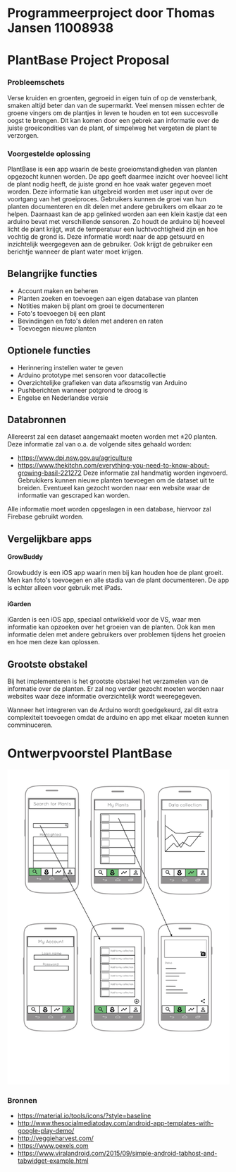 # Programmeerproject door Thomas Jansen 11008938

# PlantBase Project Proposal

### Probleemschets
Verse kruiden en groenten, gegroeid in eigen tuin of op de vensterbank, smaken altijd beter dan van de supermarkt. Veel mensen missen echter de groene vingers om de plantjes in leven te houden en tot een succesvolle oogst te brengen. Dit kan komen door een gebrek aan informatie over de juiste groeicondities van de plant, of simpelweg het vergeten de plant te verzorgen.

### Voorgestelde oplossing
PlantBase is een app waarin de beste groeiomstandigheden van planten opgezocht kunnen worden. De app geeft daarmee inzicht over hoeveel licht de plant nodig heeft, de juiste grond en hoe vaak water gegeven moet worden. Deze informatie kan uitgebreid worden met user input over de voortgang van het groeiproces. Gebruikers kunnen de groei van hun planten documenteren en dit delen met andere gebruikers om elkaar zo te helpen. 
Daarnaast kan de app gelinked worden aan een klein kastje dat een arduino bevat met verschillende sensoren. Zo houdt de arduino bij hoeveel licht de plant krijgt, wat de temperatuur een luchtvochtigheid zijn en hoe vochtig de grond is. Deze informatie wordt naar de app getsuurd en inzichtelijk weergegeven aan de gebruiker. Ook krijgt de gebruiker een berichtje wanneer de plant water moet krijgen.

## Belangrijke functies
- Account maken en beheren 
- Planten zoeken en toevoegen aan eigen database van planten
- Notities maken bij plant om groei te documenteren
- Foto's toevoegen bij een plant
- Bevindingen en foto's delen met anderen en raten
- Toevoegen nieuwe planten

## Optionele functies
- Herinnering instellen water te geven
- Arduino prototype met sensoren voor datacollectie
- Overzichtelijke grafieken van data afkosmstig van Arduino
- Pushberichten wanneer potgrond te droog is
- Engelse en Nederlandse versie

## Databronnen
Allereerst zal een dataset aangemaakt moeten worden met ±20 planten. Deze informatie zal van o.a. de volgende sites gehaald worden:
- https://www.dpi.nsw.gov.au/agriculture
- https://www.thekitchn.com/everything-you-need-to-know-about-growing-basil-221272
Deze informatie zal handmatig worden ingevoerd. Gebrukikers kunnen nieuwe planten toevoegen om de dataset uit te breiden.
Eventueel kan gezocht worden naar een website waar de informatie van gescraped kan worden.

Alle informatie moet worden opgeslagen in een database, hiervoor zal Firebase gebruikt worden.

## Vergelijkbare apps
#### GrowBuddy
Growbuddy is een iOS app waarin men bij kan houden hoe de plant groeit. Men kan foto's toevoegen en alle stadia van de plant documenteren. De app is echter alleen voor gebruik met iPads.

#### iGarden
iGarden is een iOS app, speciaal ontwikkeld voor de VS, waar men informatie kan opzoeken over het groeien van de planten. Ook kan men informatie delen met andere gebruikers over problemen tijdens het groeien en hoe men deze kan oplossen. 

## Grootste obstakel
Bij het implementeren is het grootste obstakel het verzamelen van de informatie over de planten.
Er zal nog verder gezocht moeten worden naar websites waar deze informatie overzichtelijk wordt weeregegeven.


Wanneer het integreren van de Arduino wordt goedgekeurd, zal dit extra complexiteit toevoegen omdat de arduino en app met elkaar moeten kunnen comminuceren.


# Ontwerpvoorstel PlantBase
![Alt text](https://github.com/Thomas-Jansen/Programmeerproject/blob/master/doc/PlantBase_design.png)





### Bronnen
- https://material.io/tools/icons/?style=baseline
- http://www.thesocialmediatoday.com/android-app-templates-with-google-play-demo/
- http://veggieharvest.com/
- https://www.pexels.com
- https://www.viralandroid.com/2015/09/simple-android-tabhost-and-tabwidget-example.html
